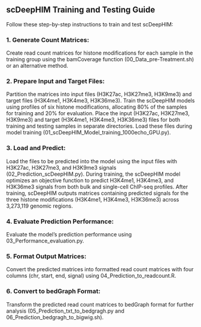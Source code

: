 ## scDeepHIM Training and Testing Guide
Follow these step-by-step instructions to train and test scDeepHIM:

### 1. Generate Count Matrices:
Create read count matrices for histone modifications for each sample in the training group using the bamCoverage function (00_Data_pre-Treatment.sh) or an alternative method.
### 2. Prepare Input and Target Files:
Partition the matrices into input files (H3K27ac, H3K27me3, H3K9me3) and target files (H3K4me1, H3K4me3, H3K36me3).
Train the scDeepHIM models using profiles of six histone modifications, allocating 80% of the samples for training and 20% for evaluation.
Place the input (H3K27ac, H3K27me3, H3K9me3) and target (H3K4me1, H3K4me3, H3K36me3) files for both training and testing samples in separate directories.
Load these files during model training (01_scDeepHIM_Model_training_1000echo_GPU.py).
### 3. Load and Predict:
Load the files to be predicted into the model using the input files with H3K27ac, H3K27me3, and H3K9me3 signals (02_Prediction_scDeepHIM.py).
During training, the scDeepHIM model optimizes an objective function to predict H3K4me1, H3K4me3, and H3K36me3 signals from both bulk and single-cell ChIP-seq profiles.
After training, scDeepHIM outputs matrices containing predicted signals for the three histone modifications (H3K4me1, H3K4me3, H3K36me3) across 3,273,119 genomic regions.
### 4. Evaluate Prediction Performance:
Evaluate the model’s prediction performance using 03_Performance_evaluation.py.
### 5. Format Output Matrices:
Convert the predicted matrices into formatted read count matrices with four columns (chr, start, end, signal) using 04_Prediction_to_readcount.R.
### 6. Convert to bedGraph Format:
Transform the predicted read count matrices to bedGraph format for further analysis (05_Prediction_txt_to_bedgragh.py and 06_Prediction_bedgragh_to_bigwig.sh).
